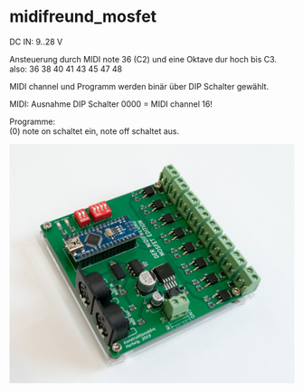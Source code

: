# midifreund_mosfet

DC IN: 9..28 V 

Ansteuerung durch MIDI note 36 (C2) und eine Oktave dur hoch bis C3.
also:
36 38 40 41 43 45 47 48

MIDI channel und Programm werden binär über DIP Schalter gewählt.

MIDI: Ausnahme DIP Schalter 0000 = MIDI channel 16!

Programme:  
(0) note on schaltet ein, note off schaltet aus.  

![ein Bild](midifreund_mosfet_foto.jpg?raw=true "ein Foto")

